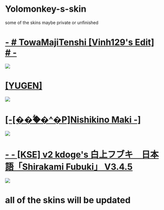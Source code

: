 # Yolomonkey-s-skin
some of the skins maybe private or unfinished

# [- # TowaMajiTenshi [Vinh129's Edit] # -](https://drive.google.com/file/d/1zJNW17nBYZ9C9MIW9sVBnb3dJ0doUHrb/view?usp=sharing)
![](https://i.imgur.com/jATOE0r.png)

# [[YUGEN]](https://osuskins.net/skin/wEaMJGb)
![](https://osuskins.net/screenshots/wEaMJGb.jpg)


# [[-[���ؖ�^�P]Nishikino Maki -]](https://osuskins.net/skin/zkWbziA)
![](https://i.imgur.com/hCCraeE.png)

# [- - [KSE] v2 kdoge's 白上フブキ　日本語「Shirakami Fubuki」 V3.4.5](https://drive.google.com/file/d/1RHYEf-LQZaV8R5tT4tRapgd6ykoXvQNk/view)
![](https://i.imgur.com/hmCZC0G.png)


# all of the skins will be updated
